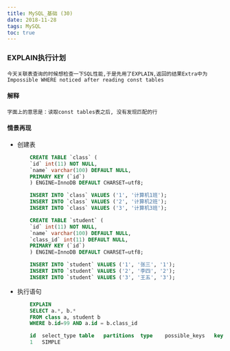 ```yaml
---
title: MySQL_基础 (30)
date: 2018-11-28
tags: MySQL
toc: true
---
```


### EXPLAIN执行计划
    今天关联表查询的时候想检查一下SQL性能,于是先用了EXPLAIN,返回的结果Extra中为Impossible WHERE noticed after reading const tables

<!-- more -->

#### 解释
    字面上的意思是：读取const tables表之后, 没有发现匹配的行

#### 情景再现
- 创建表
    ```sql
        CREATE TABLE `class` (
        `id` int(11) NOT NULL,
        `name` varchar(100) DEFAULT NULL,
        PRIMARY KEY (`id`)
        ) ENGINE=InnoDB DEFAULT CHARSET=utf8;

        INSERT INTO `class` VALUES ('1', '计算机1班');
        INSERT INTO `class` VALUES ('2', '计算机2班');
        INSERT INTO `class` VALUES ('3', '计算机3班');

        CREATE TABLE `student` (
        `id` int(11) NOT NULL,
        `name` varchar(100) DEFAULT NULL,
        `class_id` int(11) DEFAULT NULL,
        PRIMARY KEY (`id`)
        ) ENGINE=InnoDB DEFAULT CHARSET=utf8;

        INSERT INTO `student` VALUES ('1', '张三', '1');
        INSERT INTO `student` VALUES ('2', '李四', '2');
        INSERT INTO `student` VALUES ('3', '王五', '3');
    ```
- 执行语句
    ```sql
        EXPLAIN
        SELECT a.*, b.*
        FROM class a, student b
        WHERE b.id=99 AND a.id = b.class_id

        id	select_type	table	partitions	type	possible_keys	key	key_len	ref	rows	filtered	Extra
        1	SIMPLE										                                                no matching row in const table
    ```


